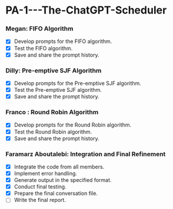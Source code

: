 # PA-1---The-ChatGPT-Scheduler

### Megan: FIFO Algorithm
- [x] Develop prompts for the FIFO algorithm.
- [x] Test the FIFO algorithm.
- [x] Save and share the prompt history.

### Dilly: Pre-emptive SJF Algorithm
- [x] Develop prompts for the Pre-emptive SJF algorithm.
- [x] Test the Pre-emptive SJF algorithm.
- [x] Save and share the prompt history.

### Franco : Round Robin Algorithm
- [x] Develop prompts for the Round Robin algorithm.
- [x] Test the Round Robin algorithm.
- [x] Save and share the prompt history.

### Faramarz Aboutalebi: Integration and Final Refinement
- [x] Integrate the code from all members.
- [x] Implement error handling.
- [x] Generate output in the specified format.
- [x] Conduct final testing.
- [x] Prepare the final conversation file.
- [ ] Write the final report.
